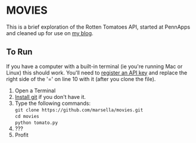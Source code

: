 # MOVIES

This is a brief exploration of the Rotten Tomatoes API, started at PennApps and
cleaned up for use on [my blog](http://admissions.tufts.edu/blogs/jumbo-talk/author/marcella-hastings/).

## To Run
If you have a computer with a built-in terminal (ie you're running Mac or Linux)
this should work. You'll need to [register an API
key](http://developer.rottentomatoes.com/) and replace the right
side of the '=' on line 10 with it (after you clone the file).

1. Open a Terminal
2. [Install git](http://git-scm.com/download/mac) if you don't have it.
3. Type the following commands:  
       `git clone https://github.com/marsella/movies.git`  
       `cd movies`  
       `python tomato.py`
5. ???
6. Profit

